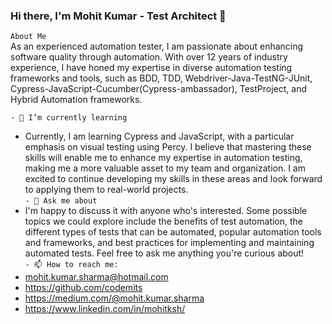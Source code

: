 ### Hi there, I'm Mohit Kumar - Test Architect 👋

```About Me```<br>
As an experienced automation tester, I am passionate about enhancing software quality through automation. With over 12 years of industry experience, I have honed my expertise in diverse automation testing frameworks and tools, such as BDD, TDD, Webdriver-Java-TestNG-JUnit, Cypress-JavaScript-Cucumber(Cypress-ambassador), TestProject, and Hybrid Automation frameworks.

```- 🌱 I’m currently learning```
- Currently, I am learning Cypress and JavaScript, with a particular emphasis on visual testing using Percy. I believe that mastering these skills will enable me to enhance my expertise in automation testing, making me a more valuable asset to my team and organization. I am excited to continue developing my skills in these areas and look forward to applying them to real-world projects.<br>
```- 💬 Ask me about```
- I'm happy to discuss it with anyone who's interested. Some possible topics we could explore include the benefits of test automation, the different types of tests that can be automated, popular automation tools and frameworks, and best practices for implementing and maintaining automated tests. Feel free to ask me anything you're curious about!<br>
```- 📫 How to reach me:```
- mohit.kumar.sharma@hotmail.com
- https://github.com/codemits
- https://medium.com/@mohit.kumar.sharma
- https://www.linkedin.com/in/mohitksh/
